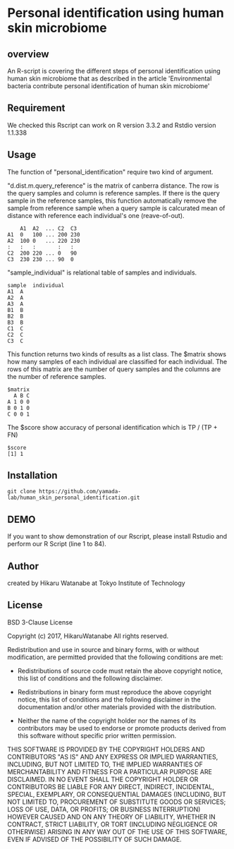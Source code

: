 # Personal identification using human skin microbiome


## overview
An R-script is covering the different steps of personal identification using human skin microbiome that as described in the article 'Environmental bacteria contribute personal identification of human skin microbiome'


## Requirement
We checked this Rscript can work on R version 3.3.2 and Rstdio version 1.1.338


## Usage
The function of "personal_identification" require two kind of argument.

"d.dist.m.query_reference" is the matrix of canberra distance.
The row is the query samples and column is reference samples.
If there is the query sample in the reference samples, this function automatically remove the sample from reference sample when a query sample is calcurated mean of distance with reference each individual's one (reave-of-out).

		A1	A2	...	C2	C3
	A1	0	100	...	200	230
	A2	100	0	...	220	230
	:	:	:		:	:
	C2	200	220	...	0	90
	C3	230	230	...	90	0

"sample_individual" is relational table of samples and individuals.

	sample	individual
	A1 	A
	A2	A
	A3	A
	B1	B
	B2	B
	B3	B
	C1	C
	C2	C
	C3	C

This function returns two kinds of results as a list class.
The $matrix shows how many samples of each individual are classified for each individual. The rows of this matrix are the number of query samples and the columns are the number of reference samples.

	$matrix
	  A B C
	A 1 0 0
	B 0 1 0
	C 0 0 1

The $score show accuracy of personal identification which is TP / (TP + FN)

	$score
	[1] 1


## Installation
	git clone https://github.com/yamada-lab/human_skin_personal_identification.git


## DEMO
If you want to show demonstration of our Rscript, please install Rstudio and perform our R Script (line 1 to 84).


## Author
created by Hikaru Watanabe at Tokyo Institute of Technology


## License
BSD 3-Clause License

Copyright (c) 2017, HikaruWatanabe
All rights reserved.

Redistribution and use in source and binary forms, with or without
modification, are permitted provided that the following conditions are met:

* Redistributions of source code must retain the above copyright notice, this
  list of conditions and the following disclaimer.

* Redistributions in binary form must reproduce the above copyright notice,
  this list of conditions and the following disclaimer in the documentation
  and/or other materials provided with the distribution.

* Neither the name of the copyright holder nor the names of its
  contributors may be used to endorse or promote products derived from
  this software without specific prior written permission.

THIS SOFTWARE IS PROVIDED BY THE COPYRIGHT HOLDERS AND CONTRIBUTORS "AS IS"
AND ANY EXPRESS OR IMPLIED WARRANTIES, INCLUDING, BUT NOT LIMITED TO, THE
IMPLIED WARRANTIES OF MERCHANTABILITY AND FITNESS FOR A PARTICULAR PURPOSE ARE
DISCLAIMED. IN NO EVENT SHALL THE COPYRIGHT HOLDER OR CONTRIBUTORS BE LIABLE
FOR ANY DIRECT, INDIRECT, INCIDENTAL, SPECIAL, EXEMPLARY, OR CONSEQUENTIAL
DAMAGES (INCLUDING, BUT NOT LIMITED TO, PROCUREMENT OF SUBSTITUTE GOODS OR
SERVICES; LOSS OF USE, DATA, OR PROFITS; OR BUSINESS INTERRUPTION) HOWEVER
CAUSED AND ON ANY THEORY OF LIABILITY, WHETHER IN CONTRACT, STRICT LIABILITY,
OR TORT (INCLUDING NEGLIGENCE OR OTHERWISE) ARISING IN ANY WAY OUT OF THE USE
OF THIS SOFTWARE, EVEN IF ADVISED OF THE POSSIBILITY OF SUCH DAMAGE.
